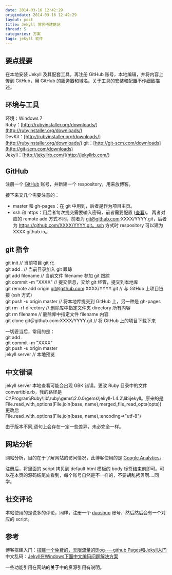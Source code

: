 ```yaml
---
date: 2014-03-16 12:42:29
origindate: 2014-03-16 12:42:29
layout: post
title: Jekyll 博客搭建略记
thread: 5
categories: 方案
tags: jekyll 软件 
---
```


## 要点提要

在本地安装 Jekyll 及其配套工具，再注册 GitHub 账号，本地编辑，并将内容上传到 GitHub，用 GitHub 的服务器和域名。关于工具的安装和配置不作细致描述。

## 环境与工具

环境：Windows 7  
Ruby：[http://rubyinstaller.org/downloads/](http://rubyinstaller.org/downloads/)  
DevKit：[http://rubyinstaller.org/downloads/](http://rubyinstaller.org/downloads/)
git：[http://git-scm.com/downloads](http://git-scm.com/downloads)  
Jekyll：[http://jekyllrb.com/](http://jekyllrb.com/)

## GitHub

注册一个 [GitHub](https://github.com/) 账号，并新建一个 respository，用来放博客。

接下来又几个需要注意的：

- master 和 gh-pages：在 git 中用到，后者是作为项目主页。
- ssh 和 https：用后者每次提交需要输入密码，前者需要配置 ([查看](http://www.blogways.net/blog/2013/04/10/generating-ssh-keys-4-github.html))。 两者对应的 remote add 方式不同，前者为 git@github.com:XXXX/YYYY.git，后者为 https://github.com/XXXX/YYYY.git。ssh 方式时 respository 可以建为 XXXX.github.io。 

## git 指令

git init // 当前项目 git 化  
git add . // 当前目录加入 git 跟踪  
git add filename // 当前文件 filename 参加 git 跟踪  
git commit -m "XXXX" // 提交信息，交给 git 经管，提交到本地库  
git remote add origin git@github.com:XXXX/YYYY.git // 与 GitHub 上项目链接 (ssh 方式)  
git push -u origin master // 将本地库提交到 GitHub 上，另一种是 gh-pages  
git rm -rf directory // 删除库中指定文件夹 directory 所有内容  
git rm filename // 删除库中指定文件 filename 内容   
git clone git＠github.com:XXXX/YYYY.git // 将 GitHub 上的项目下载下来  

一切妥当后，常用的是：  
git add .  
git commit -m "XXXX"  
git push -u origin master  
jekyll server // 本地预览

## 中文错误

jekyll server 本地查看可能会出现 GBK 错误。更改 Ruby 目录中的文件 convertible.rb，我的路径是 C:\Program\Ruby\lib\ruby\gems\2.0.0\gems\jekyll-1.4.2\lib\jekyll。原来的是  File.read_with_options(File.join(base, name),merged_file_read_opts(opts))  
更改后  
File.read_with_options(File.join(base, name),:encoding=>"utf-8")  

由于版本不同,语句上会存在一定一些差异，未必完全一样。


## 网站分析

网站分析，目的在于了解网站的访问情况，此博客使用的是 [Google Analytics](https://www.google.com/intl/zh-CN/analytics/)。

注册后，将里面的 script 拷贝到 default.html 模板的 body 标签结束前即可。可以在本页的源码结尾处看到，每个账号自然是不一样的，不要胡乱拷贝啊....同学。

## 社交评论

本站使用的是说多的评论，同样，注册一个 [duoshuo](http://duoshuo.com/) 账号，然后然后会有一个对应的 script。

## 参考

博客搭建入门：[搭建一个免费的，无限流量的Blog----github Pages和Jekyll入门](http://www.ruanyifeng.com/blog/2012/08/blogging_with_jekyll.html)  
中文乱码：[Jekyll在Windows下面中文编码问题解决方案](http://www.cnblogs.com/aleda/articles/Jekyll-in-Windows-following-Chinese-encoding-problem-solutions.html)  

一些功能引用在网站的**关于**中的资源引用有说明。
